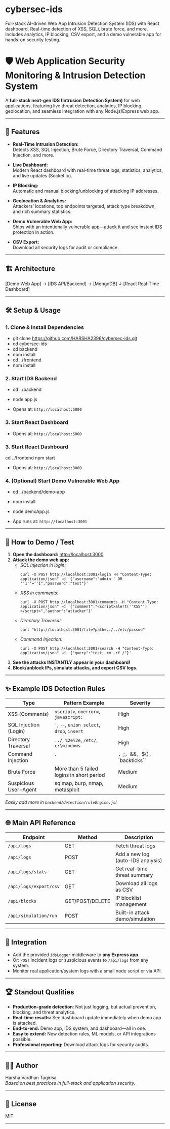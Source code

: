# cybersec-ids
Full-stack AI-driven Web App Intrusion Detection System (IDS) with React dashboard. Real-time detection of XSS, SQLi, brute force, and more. Includes analytics, IP blocking, CSV export, and a demo vulnerable app for hands-on security testing.

# 🛡️ Web Application Security Monitoring & Intrusion Detection System

A **full-stack next-gen IDS (Intrusion Detection System)** for web applications, featuring live threat detection, analytics, IP blocking, geolocation, and seamless integration with any Node.js/Express web app.

---

## 🚀 Features

- **Real-Time Intrusion Detection:**  
  Detects XSS, SQL Injection, Brute Force, Directory Traversal, Command Injection, and more.

- **Live Dashboard:**  
  Modern React dashboard with real-time threat logs, statistics, analytics, and live updates (Socket.io).

- **IP Blocking:**  
  Automatic and manual blocking/unblocking of attacking IP addresses.

- **Geolocation & Analytics:**  
  Attackers’ locations, top endpoints targeted, attack type breakdown, and rich summary statistics.

- **Demo Vulnerable Web App:**  
  Ships with an intentionally vulnerable app—attack it and see instant IDS protection in action.

- **CSV Export:**  
  Download all security logs for audit or compliance.

---

## 🏗️ Architecture

[Demo Web App] → [IDS API/Backend] → [MongoDB]
↓
[React Real-Time Dashboard]


---

## 🛠️ Setup & Usage

### 1. Clone & Install Dependencies

- git clone https://github.com/HARSHA2396/cybersec-ids.git
- cd cybersec-ids
- cd backend
- npm install
- cd ../frontend
- npm install


### 2. Start IDS Backend

- cd ../backend
- node app.js

- Opens at: `http://localhost:5000`

### 3. Start React Dashboard

- Opens at: `http://localhost:5000`

### 3. Start React Dashboard

cd ../frontend
npm start

- Opens at: `http://localhost:3000`

### 4. (Optional) Start Demo Vulnerable Web App

- cd ../backend/demo-app
- npm install
- node demoApp.js

- App runs at: `http://localhost:3001`

---

## 🧪 How to Demo / Test

1. **Open the dashboard:** [http://localhost:3000](http://localhost:3000)
2. **Attack the demo web app:**
   - _SQL Injection in login:_
     ```
     curl -X POST http://localhost:3001/login -H "Content-Type: application/json" -d '{"username":"admin'' OR ''1''=''1","password":"test"}'
     ```
   - _XSS in comments:_
     ```
     curl -X POST http://localhost:3001/comments -H "Content-Type: application/json" -d '{"comment":"<script>alert(''XSS'')</script>","author":"attacker"}'
     ```
   - _Directory Traversal:_
     ```
     curl "http://localhost:3001/file?path=../../etc/passwd"
     ```
   - _Command Injection:_
     ```
     curl -X POST http://localhost:3001/search -H "Content-Type: application/json" -d '{"query":"test; rm -rf /"}'
     ```
3. **See the attacks INSTANTLY appear in your dashboard!**
4. **Block/unblock IPs, simulate attacks, and export CSV logs.**

---

## ✨ Example IDS Detection Rules

| Type                  | Pattern Example                                   | Severity |
|-----------------------|---------------------------------------------------|----------|
| XSS (Comments)        | `<script>`, `onerror=`, `javascript:`             | High     |
| SQL Injection (Login) | `'`, `--`, `union select`, `drop`, `insert`       | High     |
| Directory Traversal   | `../`, `%2e%2e`, `/etc/`, `c:\windows`            | High     |
| Command Injection     | `|`, `;`, `&&`, `$()`, `\`backticks\``           | High     |
| Brute Force           | More than 5 failed logins in short period         | Medium   |
| Suspicious User-Agent | sqlmap, burp, nmap, metasploit                    | Medium   |

_Easily add more in `backend/detection/ruleEngine.js`!_

---

## 🌐 Main API Reference

| Endpoint                  | Method | Description                         |
|---------------------------|--------|-------------------------------------|
| `/api/logs`               | GET    | Fetch threat logs                   |
| `/api/logs`               | POST   | Add a new log (auto-IDS analysis)   |
| `/api/logs/stats`         | GET    | Get real-time threat summary        |
| `/api/logs/export/csv`    | GET    | Download all logs as CSV            |
| `/api/blocks`             | GET/POST/DELETE | IP blocklist management   |
| `/api/simulation/run`     | POST   | Built-in attack demo/simulation     |

---

## 🤝 Integration

- Add the provided `idsLogger` middleware to **any Express app**.
- Or: `POST` incident logs or suspicious events to `/api/logs` from any system.
- Monitor real application/system logs with a small node script or via API.

---

## 🏆 Standout Qualities

- **Production-grade detection**: Not just logging, but actual prevention, blocking, and threat analytics.
- **Real-time results:** See dashboard update immediately when demo app is attacked.
- **End-to-end:** Demo app, IDS system, and dashboard—all in one.
- **Easy to extend:** New detection rules, ML models, or API integrations possible.
- **Professional reporting:** Download attack logs for security audits.

---

## 👨‍💻 Author

Harsha Vardhan Tagirisa  
_Based on best practices in full-stack and application security._

---

## 📄 License

MIT

---
